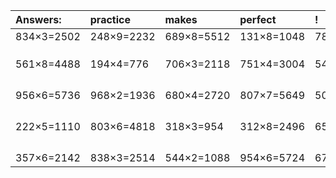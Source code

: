 | Answers: | practice | makes | perfect | ! |
| :--- | :--- | :--- | :--- | :--- |
| 834×3=2502 | 248×9=2232 | 689×8=5512 | 131×8=1048 | 785×7=5495 | 
|   |   |   |   |   | 
|   |   |   |   |   | 
|   |   |   |   |   | 
| 561×8=4488 | 194×4=776 | 706×3=2118 | 751×4=3004 | 548×7=3836 | 
|   |   |   |   |   | 
|   |   |   |   |   | 
|   |   |   |   |   | 
|   |   |   |   |   | 
| 956×6=5736 | 968×2=1936 | 680×4=2720 | 807×7=5649 | 509×4=2036 | 
|   |   |   |   |   | 
|   |   |   |   |   | 
|   |   |   |   |   | 
|   |   |   |   |   | 
| 222×5=1110 | 803×6=4818 | 318×3=954 | 312×8=2496 | 653×2=1306 | 
|   |   |   |   |   | 
|   |   |   |   |   | 
|   |   |   |   |   | 
|   |   |   |   |   | 
| 357×6=2142 | 838×3=2514 | 544×2=1088 | 954×6=5724 | 679×4=2716 | 
